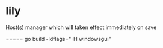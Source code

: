 # lily
Host(s) manager which will taken effect immediately on save

=====
go build -ldflags="-H windowsgui"